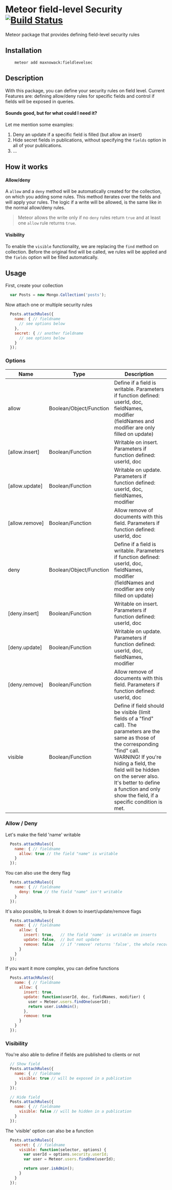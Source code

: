 # Meteor field-level Security [![Build Status](https://travis-ci.org/maxnowack/meteor-collection-security.svg)](https://travis-ci.org/maxnowack/meteor-collection-security)

Meteor package that provides defining field-level security rules

## Installation

```
    meteor add maxnowack:fieldlevelsec
```

## Description

With this package, you can define your security rules on field level.
Current Features are: defining allow/deny rules for specific fields and control if fields will be exposed in queries.

#### Sounds good, but for what could I need it?
Let me mention some examples:
1. Deny an update if a specific field is filled (but allow an insert)
2. Hide secret fields in publications, without specifying the `fields` option in all of your publications.
3. ...


## How it works

#### Allow/deny
A `allow` and a `deny` method will be automatically created for the collection, on which you adding some rules. This method iterates over the fields and will apply your rules.
The logic if a write will be allowed, is the same like in the normal allow/deny rules.
> Meteor allows the write only if no `deny` rules return `true` and at least one `allow` rule returns `true`.

#### Visibility
To enable the `visible` functionality, we are replacing the `find` method on collection. Before the original find will be called, we rules will be applied and the `fields` option will be filled automatically.

## Usage

First, create your collection
```javascript
  var Posts = new Mongo.Collection('posts');
```

Now attach one or multiple security rules
```javascript  
  Posts.attachRules({
    name: { // fieldname
      // see options below
    },
    secret: { // another fieldname
      // see options below
    }
  });
```

### Options
|Name|Type|Description|
|----|----|-----------|
|allow|Boolean/Object/Function|Define if a field is writable. Parameters if function defined: userId, doc, fieldNames, modifier (fieldNames and modifier are only filled on update)|
|[allow.insert]|Boolean/Function|Writable on insert. Parameters if function defined: userId, doc|
|[allow.update]|Boolean/Function|Writable on update. Parameters if function defined: userId, doc, fieldNames, modifier|
|[allow.remove]|Boolean/Function|Allow remove of documents with this field. Parameters if function defined: userId, doc|
|deny|Boolean/Object/Function|Define if a field is writable. Parameters if function defined: userId, doc, fieldNames, modifier (fieldNames and modifier are only filled on update)|
|[deny.insert]|Boolean/Function|Writable on insert. Parameters if function defined: userId, doc|
|[deny.update]|Boolean/Function|Writable on update. Parameters if function defined: userId, doc, fieldNames, modifier|
|[deny.remove]|Boolean/Function|Allow remove of documents with this field. Parameters if function defined: userId, doc|
|visible|Boolean/Function|Define if field should be visible (limit fields of a "find" call). The parameters are the same as those of the corresponding "find" call. WARNING! If you're hiding a field, the field will be hidden on the server also. It's better to define a function and only show the field, if a specific condition is met.|

### Allow / Deny

Let's make the field 'name' writable
```javascript  
  Posts.attachRules({
    name: { // fieldname
      allow: true // the field "name" is writable
    }
  });
```

You can also use the deny flag
```javascript  
  Posts.attachRules({
    name: { // fieldname
      deny: true // the field "name" isn't writable
    }
  });
```

It's also possible, to break it down to insert/update/remove flags
```javascript  
  Posts.attachRules({
    name: { // fieldname
      allow: {
        insert: true,   // the field 'name' is writable on inserts
        update: false,  // but not update
        remove: false   // if 'remove' returns 'false', the whole record cannot be deleted if the field is filled
      }
    }
  });
```


If you want it more complex, you can define functions
```javascript  
  Posts.attachRules({
    name: { // fieldname
      allow: {
        insert: true,
        update: function(userId, doc, fieldNames, modifier) {
          user = Meteor.users.findOne(userId);
          return user.isAdmin();
        },
        remove: true
      }
    }
  });
```

### Visibility

You're also able to define if fields are published to clients or not
```javascript  
  // Show field
  Posts.attachRules({
    name: { // fieldname
      visible: true // will be exposed in a publication
    }
  });

  // Hide field
  Posts.attachRules({
    name: { // fieldname
      visible: false // will be hidden in a publication
    }
  });
```

The 'visible' option can also be a function
```javascript  
  Posts.attachRules({
    secret: { // fieldname
      visible: function(selector, options) {
        var userId = options.security.userId;
        var user = Meteor.users.findOne(userId);

        return user.isAdmin();
      }
    }
  });
```
